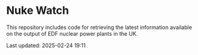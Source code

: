 # Nuke Watch

This repository includes code for retrieving the latest information available on the output of EDF nuclear power plants in the UK.

Last updated: 2025-02-24 19:11